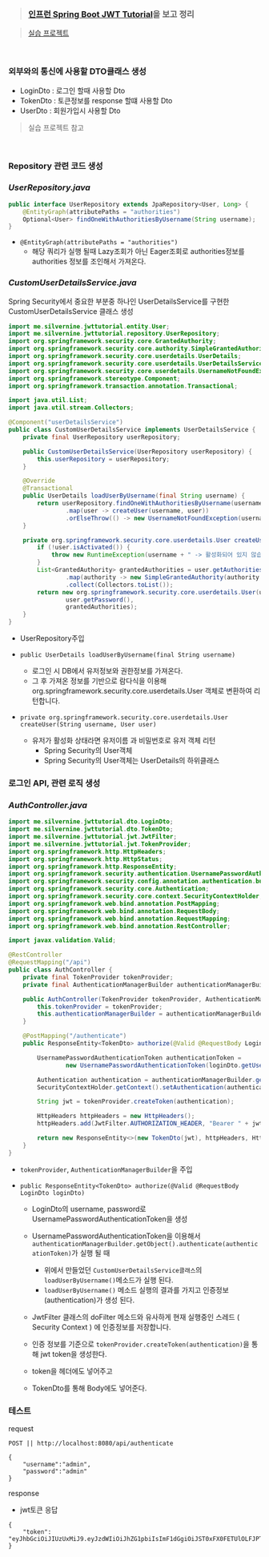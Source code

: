 > ###  [인프런 Spring Boot JWT Tutorial](https://www.inflearn.com/course/aws-starter/dashboard)을 보고 정리

> [실습 프로젝트](https://github.com/qwe5507/jwt-tutorial)
> 
<br>

### **외부와의 통신에 사용할 DTO클래스 생성**

- LoginDto : 로그인 할때 사용할 Dto
- TokenDto : 토큰정보를 response 할떄 사용할 Dto
- UserDto : 회원가입시 사용할 Dto
> 실습 프로젝트 참고

<br>

### **Repository 관련 코드 생성**

### _UserRepository.java_

```java
public interface UserRepository extends JpaRepository<User, Long> {
    @EntityGraph(attributePaths = "authorities")
    Optional<User> findOneWithAuthoritiesByUsername(String username);
}
```
- `@EntityGraph(attributePaths = "authorities")`
  - 해당 쿼리가 실행 될때 Lazy조회가 아닌 Eager조회로 authorities정보를 authorities 정보를 조인해서 가져온다.


### _CustomUserDetailsService.java_
Spring Security에서 중요한 부분중 하나인 UserDetailsService를 구현한 CustomUserDetailsService 클래스 생성

```java
import me.silvernine.jwttutorial.entity.User;
import me.silvernine.jwttutorial.repository.UserRepository;
import org.springframework.security.core.GrantedAuthority;
import org.springframework.security.core.authority.SimpleGrantedAuthority;
import org.springframework.security.core.userdetails.UserDetails;
import org.springframework.security.core.userdetails.UserDetailsService;
import org.springframework.security.core.userdetails.UsernameNotFoundException;
import org.springframework.stereotype.Component;
import org.springframework.transaction.annotation.Transactional;

import java.util.List;
import java.util.stream.Collectors;

@Component("userDetailsService")
public class CustomUserDetailsService implements UserDetailsService {
    private final UserRepository userRepository;

    public CustomUserDetailsService(UserRepository userRepository) {
        this.userRepository = userRepository;
    }

    @Override
    @Transactional
    public UserDetails loadUserByUsername(final String username) {
        return userRepository.findOneWithAuthoritiesByUsername(username)
                .map(user -> createUser(username, user))
                .orElseThrow(() -> new UsernameNotFoundException(username + " -> 데이터베이스에서 찾을 수 없습니다."));
    }

    private org.springframework.security.core.userdetails.User createUser(String username, User user) {
        if (!user.isActivated()) {
            throw new RuntimeException(username + " -> 활성화되어 있지 않습니다.");
        }
        List<GrantedAuthority> grantedAuthorities = user.getAuthorities().stream()
                .map(authority -> new SimpleGrantedAuthority(authority.getAuthorityName()))
                .collect(Collectors.toList());
        return new org.springframework.security.core.userdetails.User(user.getUsername(),
                user.getPassword(),
                grantedAuthorities);
    }
}
```

- UserRepository주입 

- `public UserDetails loadUserByUsername(final String username)`
  - 로그인 시 DB에서 유저정보와 권한정보를 가져온다.
  - 그 후 가져온 정보를 기반으로 람다식을 이용해 org.springframework.security.core.userdetails.User 객체로 변환하여 리턴합니다.

- `private org.springframework.security.core.userdetails.User createUser(String username, User user)`
  - 유저가 활성화 상태라면 유저이름 과 비밀번호로 유저 객체 리턴
    - Spring Security의 User객체 
    - Spring Security의 User객체는 UserDetails의 하위클래스


### **로그인 API, 관련 로직 생성**
### _AuthController.java_

```java
import me.silvernine.jwttutorial.dto.LoginDto;
import me.silvernine.jwttutorial.dto.TokenDto;
import me.silvernine.jwttutorial.jwt.JwtFilter;
import me.silvernine.jwttutorial.jwt.TokenProvider;
import org.springframework.http.HttpHeaders;
import org.springframework.http.HttpStatus;
import org.springframework.http.ResponseEntity;
import org.springframework.security.authentication.UsernamePasswordAuthenticationToken;
import org.springframework.security.config.annotation.authentication.builders.AuthenticationManagerBuilder;
import org.springframework.security.core.Authentication;
import org.springframework.security.core.context.SecurityContextHolder;
import org.springframework.web.bind.annotation.PostMapping;
import org.springframework.web.bind.annotation.RequestBody;
import org.springframework.web.bind.annotation.RequestMapping;
import org.springframework.web.bind.annotation.RestController;

import javax.validation.Valid;

@RestController
@RequestMapping("/api")
public class AuthController {
    private final TokenProvider tokenProvider;
    private final AuthenticationManagerBuilder authenticationManagerBuilder;

    public AuthController(TokenProvider tokenProvider, AuthenticationManagerBuilder authenticationManagerBuilder) {
        this.tokenProvider = tokenProvider;
        this.authenticationManagerBuilder = authenticationManagerBuilder;
    }

    @PostMapping("/authenticate")
    public ResponseEntity<TokenDto> authorize(@Valid @RequestBody LoginDto loginDto) {

        UsernamePasswordAuthenticationToken authenticationToken =
                new UsernamePasswordAuthenticationToken(loginDto.getUsername(), loginDto.getPassword());

        Authentication authentication = authenticationManagerBuilder.getObject().authenticate(authenticationToken);
        SecurityContextHolder.getContext().setAuthentication(authentication);

        String jwt = tokenProvider.createToken(authentication);

        HttpHeaders httpHeaders = new HttpHeaders();
        httpHeaders.add(JwtFilter.AUTHORIZATION_HEADER, "Bearer " + jwt);

        return new ResponseEntity<>(new TokenDto(jwt), httpHeaders, HttpStatus.OK);
    }
}
```

- `tokenProvider`, `AuthenticationManagerBuilder`을 주입

- `public ResponseEntity<TokenDto> authorize(@Valid @RequestBody LoginDto loginDto)`
  - LoginDto의 username, password로 UsernamePasswordAuthenticationToken을 생성 
  - UsernamePasswordAuthenticationToken을 이용해서 `authenticationManagerBuilder.getObject().authenticate(authenticationToken)`가 실행 될 때 
    - 위에서 만들었던 `CustomUserDetailsService클래스`의 `loadUserByUsername()`메소드가 실행 된다.
    - `loadUserByUsername()` 메소드 실행의 결과를 가지고 인증정보(authentication)가 생성 된다.
  - JwtFilter 클래스의 doFilter 메소드와 유사하게 현재 실행중인 스레드 ( Security Context ) 에 인증정보를 저장합니다.

  - 인증 정보를 기준으로 `tokenProvider.createToken(authentication)`을 통해 jwt token을 생성한다.
  - token을 헤더에도 넣어주고 
  - TokenDto를 통해 Body에도 넣어준다.


### 테스트
request
```
POST || http://localhost:8080/api/authenticate 

{
    "username":"admin",
    "password":"admin"
}
```
response 
- jwt토큰 응답 
```
{
    "token": "eyJhbGciOiJIUzUxMiJ9.eyJzdWIiOiJhZG1pbiIsImF1dGgiOiJST0xFX0FETUlOLFJPTEVfVVNFUiIsImV4cCI6MTY1MDI1NTYyMX0.9YMu2PIVqSje5plozY6iSRPESMvhRwiv4isV7UdVgZbQu0tFnHXdBF9suOPLkkrPHO0asvShnT55Dn9oap7iJQ"
}
```
